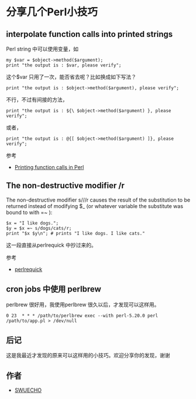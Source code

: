 # 分享几个Perl小技巧

##  interpolate function calls into printed strings

Perl string 中可以使用变量，如

    my $var = $object->method($argument);
    print "the output is : $var, please verify";

这个$var 只用了一次，能否省去呢？比如换成如下写法？
  
    print "the output is : $object->method($argument), please verify";

不行，不过有间接的方法，
  
    print "the output is : ${\ $object->method($argument) }, please verify";

或者，
  
    print "the output is : @{[ $object->method($argument) ]}, please verify";

参考
  
* [Printing function calls in Perl](http://leonerds-code.blogspot.com/2014_11_01_archive.html)


## The non-destructive modifier /r

The non-destructive modifier s///r causes the result of the substitution to be returned instead of modifying $_
 (or whatever variable the substitute was bound to with =~ ):

    $x = "I like dogs.";
    $y = $x =~ s/dogs/cats/r;
    print "$x $y\n"; # prints "I like dogs. I like cats."

这一段直接从perlrequick 中抄过来的。
  
参考

* [perlrequick](http://perldoc.perl.org/perlrequick.html)


## cron jobs 中使用 perlbrew
  
perlbrew 很好用，我使用perlbrew 很久以后，才发现可以这样用。
  
    0 23  * * * /path/to/perlbrew exec --with perl-5.20.0 perl /path/to/app.pl > /dev/null
  
## 后记

这是我最近才发现的原来可以这样用的小技巧。欢迎分享你的发现，谢谢
  
## 作者  

* [SWUECHO](https://metacpan.org/author/SWUECHO)
